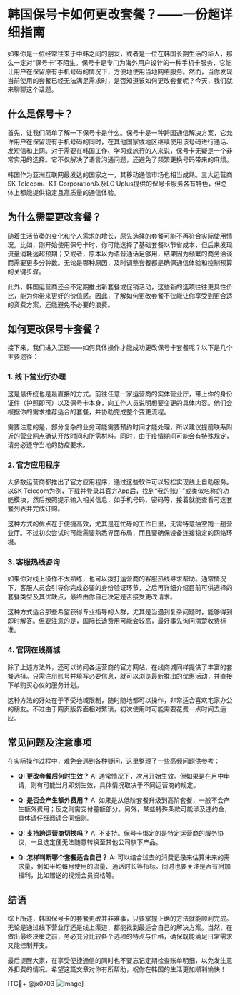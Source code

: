 # 韩国保号卡如何更改套餐？——一份超详细指南

如果你是一位经常往来于中韩之间的朋友，或者是一位在韩国长期生活的华人，那么一定对“保号卡”不陌生。保号卡是专门为海外用户设计的一种手机卡服务，它能让用户在保留原有手机号码的情况下，方便地使用当地网络服务。然而，当你发现当前使用的套餐已经无法满足需求时，是否知道该如何更改套餐呢？今天，我们就来聊聊这个话题。

## 什么是保号卡？

首先，让我们简单了解一下保号卡是什么。保号卡是一种跨国通信解决方案，它允许用户在保留现有手机号码的同时，在其他国家或地区继续使用该号码进行通话、发短信和上网。对于需要在韩国工作、学习或旅行的人来说，保号卡无疑是一个非常实用的选择。它不仅解决了语言沟通问题，还避免了频繁更换号码带来的麻烦。

韩国作为亚洲互联网最发达的国家之一，其移动通信市场也相当成熟。三大运营商SK Telecom、KT Corporation以及LG Uplus提供的保号卡服务各有特色，但总体上都能提供稳定且高质量的通信体验。

## 为什么需要更改套餐？

随着生活节奏的变化和个人需求的增长，原先选择的套餐可能不再符合实际使用情况。比如，刚开始使用保号卡时，你可能选择了基础套餐以节省成本，但后来发现流量消耗远超预期；又或者，原本以为语音通话足够用，结果因为频繁的商务洽谈而需要更多分钟数。无论是哪种原因，及时调整套餐都是确保通信体验和控制预算的关键步骤。

此外，韩国运营商还会不定期推出新套餐或促销活动，这些新的选项往往更具性价比，能为你带来更好的价值感。因此，了解如何更改套餐不仅能让你享受到更合适的资费方案，还能避免不必要的浪费。

## 如何更改保号卡套餐？

接下来，我们进入正题——如何具体操作才能成功更改保号卡套餐呢？以下是几个主要途径：

### 1. 线下营业厅办理

这是最传统也是最直接的方式。前往任意一家运营商的实体营业厅，带上你的身份证件（护照即可）以及保号卡本身，向工作人员说明想要变更的具体内容。他们会根据你的需求推荐适合的套餐，并协助完成整个变更流程。

需要注意的是，部分复杂的业务可能需要预约时间才能处理，所以建议提前联系附近的营业网点确认开放时间和所需材料。同时，由于疫情期间可能会有特殊规定，请务必遵守当地的防疫要求。

### 2. 官方应用程序

大多数运营商都推出了官方应用程序，通过这些软件可以轻松实现线上自助服务。以SK Telecom为例，下载并登录其官方App后，找到“我的账户”或类似名称的功能模块，然后按照提示输入相关信息，如手机号码、密码等，接着就能查看可选套餐列表并完成订购。

这种方式的优点在于便捷高效，尤其是在忙碌的工作日里，无需特意抽空跑一趟营业厅。不过初次尝试时可能需要熟悉界面布局，而且要确保设备连接稳定的网络环境。

### 3. 客服热线咨询

如果你对线上操作不太熟练，也可以拨打运营商的客服热线寻求帮助。通常情况下，客服人员会引导你完成必要的身份验证环节，之后再详细介绍目前可供选择的套餐类型及其优缺点，最终由你自己决定是否接受更改请求。

这种方式适合那些希望获得专业指导的人群，尤其是当遇到复杂问题时，能够得到即时解答。但要注意的是，国际长途费用可能会较高，最好事先询问清楚收费标准。

### 4. 官网在线商城

除了上述方法外，还可以访问各运营商的官方网站，在线商城同样提供了丰富的套餐选择。只需注册账号并填写必要信息，就可以浏览最新推出的优惠活动，并直接下单购买心仪的服务计划。

这种方法的好处在于不受地域限制，随时随地都可以操作，非常适合喜欢宅家办公的朋友。不过由于网页版界面相对繁琐，初次使用时可能需要花费一点时间去适应。

## 常见问题及注意事项

在实际操作过程中，难免会遇到各种疑问，这里整理了一些高频问题供参考：

- **Q: 更改套餐后何时生效？**
  A: 通常情况下，次月开始生效。但如果是在月中申请，则有可能当月即刻生效，具体情况取决于不同运营商的规定。

- **Q: 是否会产生额外费用？**
  A: 如果是从低阶套餐升级到高阶套餐，一般不会产生额外费用；反之则需支付差额部分。另外，某些特殊条款可能涉及违约金，具体请仔细阅读合同细则。

- **Q: 支持跨运营商切换吗？**
  A: 不支持。保号卡绑定的是特定运营商的服务协议，一旦选定便无法随意转换至其他公司旗下产品。

- **Q: 怎样判断哪个套餐适合自己？**
  A: 可以结合过去的消费记录来估算未来的需求量，例如平均每月使用的流量、通话时长等指标。同时也要关注是否有附加福利，比如赠送的视频会员资格等。

## 结语

综上所述，韩国保号卡的套餐更改并非难事，只要掌握正确的方法就能顺利完成。无论是通过线下营业厅还是线上渠道，都能找到最适合自己的解决方案。当然，在做出最终决策之前，务必充分比较各个选项的特点与价格，确保既能满足日常需求又能控制开支。

最后提醒大家，在享受便捷通信的同时也不要忘记定期检查账单明细，以免发生意外扣费的情况。希望这篇文章对你有所帮助，祝你在韩国的生活更加顺利愉快！

[TG💪+ @jx0703 ![Image](https://github.com/user-attachments/assets/dbca1d08-cadb-493c-b0ec-ad6f7a83f270)]